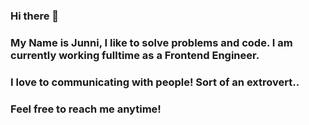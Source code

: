 ### Hi there 👋
### My Name is Junni, I like to solve problems and code. I am currently working fulltime as a Frontend Engineer. 
### I love to communicating with people! Sort of an extrovert..
### Feel free to reach me anytime!

<!--
**JunaidMazharMuhammad/JunaidMazharMuhammad** is a ✨ _special_ ✨ repository because its `README.md` (this file) appears on your GitHub profile.

Here are some ideas to get you started:

- 🔭 I’m currently working on ...
- 🌱 I’m currently learning ...
- 👯 I’m looking to collaborate on ...
- 🤔 I’m looking for help with ...
- 💬 Ask me about ...
- 📫 How to reach me: ...
- 😄 Pronouns: ...
- ⚡ Fun fact: ...
-->
